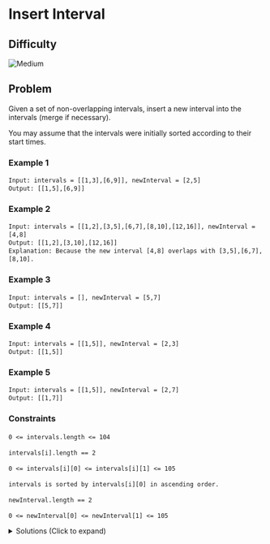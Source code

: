 # Insert Interval

## Difficulty

![Medium](https://img.shields.io/badge/medium-ef6c00?style=for-the-badge&logoColor=white)

## Problem

Given a set of non-overlapping intervals, insert a new interval into the intervals (merge if necessary).

You may assume that the intervals were initially sorted according to their start times.

### Example 1

```
Input: intervals = [[1,3],[6,9]], newInterval = [2,5]
Output: [[1,5],[6,9]]
```

### Example 2

```
Input: intervals = [[1,2],[3,5],[6,7],[8,10],[12,16]], newInterval = [4,8]
Output: [[1,2],[3,10],[12,16]]
Explanation: Because the new interval [4,8] overlaps with [3,5],[6,7],[8,10].
```

### Example 3

```
Input: intervals = [], newInterval = [5,7]
Output: [[5,7]]
```

### Example 4

```
Input: intervals = [[1,5]], newInterval = [2,3]
Output: [[1,5]]
```

### Example 5

```
Input: intervals = [[1,5]], newInterval = [2,7]
Output: [[1,7]]
```

### Constraints

`0 <= intervals.length <= 104`

`intervals[i].length == 2`

`0 <= intervals[i][0] <= intervals[i][1] <= 105`

`intervals is sorted by intervals[i][0] in ascending order.`

`newInterval.length == 2`

`0 <= newInterval[0] <= newInterval[1] <= 105`

<details>
  <summary>Solutions (Click to expand)</summary>

### Explanation

#### Reconstruct list and merge intervals

Here we will be reconstructing the list of intervals by pushing them into the list as well as with the new interval. To insert the new interval we'll first need to find an appropriate spot to put it in. This new interval can de placed:

1. Right after the last interval where the ending time is earlier than the new interval's starting time
2. Right before the first interval where the starting time is later the new interval's ending time

![Placing new interval](./images/solution-1.png)

In some cases this is sufficient but most of the time there will be intervals that will need to be merged together. This happens in the case where:

1. An interval starts before the new interval starts but ends **before** the new interval ends
2. An interval ends after the new interval ends but starts **before** the new interval ends
3. An interval starts after the new interval starts and ends before the new interval ends

![Merging](./images/solution-2.png)

If we can merge two intervals together we'll

1. Modify the starting time of the new interval to the earlier of the two
2. Modify the ending time of the new interval to the later of the two

![Merged](./images/solution-3.png)

Since there is only one interval to insert we can add the remaining intervals in the list.

Time: `O(N)` Where `N` is the length of `intervals`

Space: `O(N)`

- [JavaScript](./insert-interval.js)
- [TypeScript](./insert-interval.ts)
- [Java](./insert-interval.java)
- [Go](./insert-interval.go)

</details>
